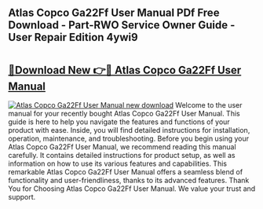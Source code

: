 ## Atlas Copco Ga22Ff User Manual PDf Free Download - Part-RWO Service Owner Guide - User Repair Edition 4ywi9

# <h2><a href="http://bc53003.oget.top/?id=Atlas+Copco+Ga22Ff+User+Manual">🔗Download New 👉🔴 Atlas Copco Ga22Ff User Manual</a></h2>

[![Atlas Copco Ga22Ff User Manual new download](https://i.imgur.com/5g1atiW.png)](http://bc53003.oget.top/?id=Atlas+Copco+Ga22Ff+User+Manual)
Welcome to the user manual for your recently bought Atlas Copco Ga22Ff User Manual. This guide is here to help you navigate the features and functions of your product with ease. Inside, you will find detailed instructions for installation, operation, maintenance, and troubleshooting. Before you begin using your Atlas Copco Ga22Ff User Manual, we recommend reading this manual carefully. It contains detailed instructions for product setup, as well as information on how to use its various features and capabilities. This remarkable Atlas Copco Ga22Ff User Manual offers a seamless blend of functionality and user-friendliness, thanks to its advanced features. Thank You for Choosing Atlas Copco Ga22Ff User Manual. We value your trust and support.
